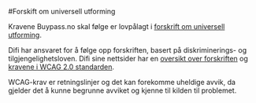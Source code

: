 #Forskift om universell utforming

Kravene Buypass.no skal følge er lovpålagt i [forskrift om universell utforming](https://lovdata.no/dokument/SF/forskrift/2013-06-21-732). 

Difi har ansvaret for å følge opp forskriften, basert på diskriminerings- og tilgjengelighetsloven. Difi sine nettsider har en [oversikt over forskriften](https://uu.difi.no/krav-og-regelverk/kva-seier-forskrifta) og [kravene i WCAG 2.0 standarden](https://uu.difi.no/krav-og-regelverk/wcag-20-standarden).

WCAG-krav er retningslinjer og det kan forekomme uheldige avvik, da gjelder det å kunne begrunne avviket og kjenne til kilden til problemet. 